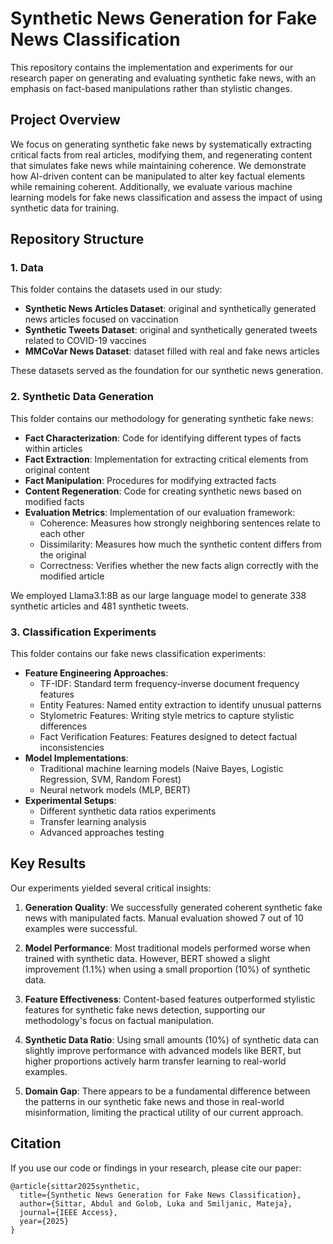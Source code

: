 # Synthetic News Generation for Fake News Classification  

This repository contains the implementation and experiments for our research paper on generating and evaluating synthetic fake news, with an emphasis on fact-based manipulations rather than stylistic changes.

## Project Overview

We focus on generating synthetic fake news by systematically extracting critical facts from real articles, modifying them, and regenerating content that simulates fake news while maintaining coherence. We demonstrate how AI-driven content can be manipulated to alter key factual elements while remaining coherent. Additionally, we evaluate various machine learning models for fake news classification and assess the impact of using synthetic data for training.

## Repository Structure

### 1. Data

This folder contains the datasets used in our study:
- **Synthetic News Articles Dataset**: original and synthetically generated news articles focused on vaccination
- **Synthetic Tweets Dataset**: original and synthetically generated tweets related to COVID-19 vaccines
- **MMCoVar News Dataset**: dataset filled with real and fake news articles


These datasets served as the foundation for our synthetic news generation.

### 2. Synthetic Data Generation

This folder contains our methodology for generating synthetic fake news:
- **Fact Characterization**: Code for identifying different types of facts within articles
- **Fact Extraction**: Implementation for extracting critical elements from original content
- **Fact Manipulation**: Procedures for modifying extracted facts
- **Content Regeneration**: Code for creating synthetic news based on modified facts
- **Evaluation Metrics**: Implementation of our evaluation framework:
  - Coherence: Measures how strongly neighboring sentences relate to each other
  - Dissimilarity: Measures how much the synthetic content differs from the original
  - Correctness: Verifies whether the new facts align correctly with the modified article

We employed Llama3.1:8B as our large language model to generate 338 synthetic articles and 481 synthetic tweets.

### 3. Classification Experiments

This folder contains our fake news classification experiments:
- **Feature Engineering Approaches**:
  - TF-IDF: Standard term frequency-inverse document frequency features
  - Entity Features: Named entity extraction to identify unusual patterns
  - Stylometric Features: Writing style metrics to capture stylistic differences
  - Fact Verification Features: Features designed to detect factual inconsistencies
- **Model Implementations**:
  - Traditional machine learning models (Naive Bayes, Logistic Regression, SVM, Random Forest)
  - Neural network models (MLP, BERT)
- **Experimental Setups**:
  - Different synthetic data ratios experiments
  - Transfer learning analysis
  - Advanced approaches testing

## Key Results

Our experiments yielded several critical insights:

1. **Generation Quality**: We successfully generated coherent synthetic fake news with manipulated facts. Manual evaluation showed 7 out of 10 examples were successful.

2. **Model Performance**: Most traditional models performed worse when trained with synthetic data. However, BERT showed a slight improvement (1.1%) when using a small proportion (10%) of synthetic data.

3. **Feature Effectiveness**: Content-based features outperformed stylistic features for synthetic fake news detection, supporting our methodology's focus on factual manipulation.

4. **Synthetic Data Ratio**: Using small amounts (10%) of synthetic data can slightly improve performance with advanced models like BERT, but higher proportions actively harm transfer learning to real-world examples.

5. **Domain Gap**: There appears to be a fundamental difference between the patterns in our synthetic fake news and those in real-world misinformation, limiting the practical utility of our current approach.

## Citation

If you use our code or findings in your research, please cite our paper:

```
@article{sittar2025synthetic,
  title={Synthetic News Generation for Fake News Classification},
  author={Sittar, Abdul and Golob, Luka and Smiljanic, Mateja},
  journal={IEEE Access},
  year={2025}
}
```

